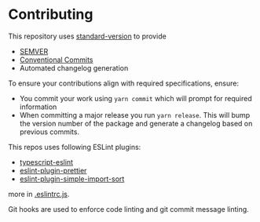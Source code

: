 # Contributing

This repository uses [standard-version](https://github.com/conventional-changelog/standard-version) to provide

- [SEMVER](https://semver.org/)
- [Conventional Commits](https://www.conventionalcommits.org/en/v1.0.0/)
- Automated changelog generation

To ensure your contributions align with required specifications, ensure:

- You commit your work using `yarn commit` which will prompt for required information
- When committing a major release you run `yarn release`. This will bump the version number of the package and generate a changelog based on previous commits.

This repos uses following ESLint plugins:

- [typescript-eslint](https://github.com/typescript-eslint/typescript-eslint)
- [eslint-plugin-prettier](https://github.com/prettier/eslint-plugin-prettier)
- [eslint-plugin-simple-import-sort](https://github.com/lydell/eslint-plugin-simple-import-sort)

more in [.eslintrc.js](.eslintrc.js).

Git hooks are used to enforce code linting and git commit message linting.
